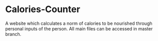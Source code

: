 # Calories-Counter
A website which calculates a norm of calories to be nourished through personal inputs of the person.
All main files can be accessed in master branch.
